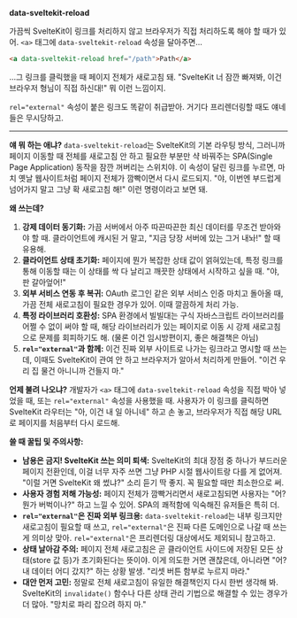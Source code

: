 **data-sveltekit-reload**

가끔씩 SvelteKit이 링크를 처리하지 않고 브라우저가 직접 처리하도록 해야 할 때가 있어. `<a>` 태그에 `data-sveltekit-reload` 속성을 달아주면...

```html
<a data-sveltekit-reload href="/path">Path</a>
```

...그 링크를 클릭했을 때 페이지 전체가 새로고침 돼. "SvelteKit 너 잠깐 빠져봐, 이건 브라우저 형님이 직접 하신대!" 뭐 이런 느낌이지.

`rel="external"` 속성이 붙은 링크도 똑같이 취급받아. 거기다 프리렌더링할 때도 얘네들은 무시당하고.

---

**얘 뭐 하는 애냐?**
`data-sveltekit-reload`는 SvelteKit의 기본 라우팅 방식, 그러니까 페이지 이동할 때 전체를 새로고침 안 하고 필요한 부분만 샥 바꿔주는 SPA(Single Page Application) 동작을 잠깐 꺼버리는 스위치야. 이 속성이 달린 링크를 누르면, 마치 옛날 웹사이트처럼 페이지 전체가 깜빡이면서 다시 로드되지. "야, 이번엔 부드럽게 넘어가지 말고 그냥 확 새로고침 해!" 이런 명령이라고 보면 돼.

**왜 쓰는데?**
1.  **강제 데이터 동기화:** 가끔 서버에서 아주 따끈따끈한 최신 데이터를 무조건 받아와야 할 때. 클라이언트에 캐시된 거 말고, "지금 당장 서버에 있는 그거 내놔!" 할 때 유용해.
2.  **클라이언트 상태 초기화:** 페이지에 뭔가 복잡한 상태 값이 얽혀있는데, 특정 링크를 통해 이동할 때는 이 상태를 싹 다 날리고 깨끗한 상태에서 시작하고 싶을 때. "야, 판 갈아엎어!"
3.  **외부 서비스 연동 후 복귀:** OAuth 로그인 같은 외부 서비스 인증 마치고 돌아올 때, 가끔 전체 새로고침이 필요한 경우가 있어. 이때 깔끔하게 처리 가능.
4.  **특정 라이브러리 호환성:** SPA 환경에서 빌빌대는 구식 자바스크립트 라이브러리를 어쩔 수 없이 써야 할 때, 해당 라이브러리가 있는 페이지로 이동 시 강제 새로고침으로 문제를 회피하기도 해. (물론 이건 임시방편이지, 좋은 해결책은 아님)
5.  **`rel="external"`과 함께:** 이건 진짜 외부 사이트로 나가는 링크라고 명시할 때 쓰는데, 이때도 SvelteKit이 관여 안 하고 브라우저가 알아서 처리하게 만들어. "이건 우리 집 물건 아니니까 건들지 마."

**언제 불려 나오냐?**
개발자가 `<a>` 태그에 `data-sveltekit-reload` 속성을 직접 박아 넣었을 때, 또는 `rel="external"` 속성을 사용했을 때. 사용자가 이 링크를 클릭하면 SvelteKit 라우터는 "아, 이건 내 일 아니네" 하고 손 놓고, 브라우저가 직접 해당 URL로 페이지를 처음부터 다시 로드해.

**쓸 때 꿀팁 및 주의사항:**
*   **남용은 금지! SvelteKit 쓰는 의미 퇴색:** SvelteKit의 최대 장점 중 하나가 부드러운 페이지 전환인데, 이걸 너무 자주 쓰면 그냥 PHP 시절 웹사이트랑 다를 게 없어져. "이럴 거면 SvelteKit 왜 썼냐?" 소리 듣기 딱 좋지. 꼭 필요할 때만 최소한으로 써.
*   **사용자 경험 저해 가능성:** 페이지 전체가 깜빡거리면서 새로고침되면 사용자는 "어? 뭔가 버벅이나?" 하고 느낄 수 있어. SPA의 쾌적함에 익숙해진 유저들은 특히 더.
*   **`rel="external"`은 진짜 외부 링크용:** `data-sveltekit-reload`는 내부 링크지만 새로고침이 필요할 때 쓰고, `rel="external"`은 진짜 다른 도메인으로 나갈 때 쓰는 게 의미상 맞아. `rel="external"`은 프리렌더링 대상에서도 제외되니 참고하고.
*   **상태 날아감 주의:** 페이지 전체 새로고침은 곧 클라이언트 사이드에 저장된 모든 상태(store 값 등)가 초기화된다는 뜻이야. 이게 의도한 거면 괜찮은데, 아니라면 "어? 내 데이터 어디 갔지?" 하는 상황 발생. "리셋 버튼 함부로 누르지 마라."
*   **대안 먼저 고민:** 정말로 전체 새로고침이 유일한 해결책인지 다시 한번 생각해 봐. SvelteKit의 `invalidate()` 함수나 다른 상태 관리 기법으로 해결할 수 있는 경우가 더 많아. "망치로 파리 잡으려 하지 마."